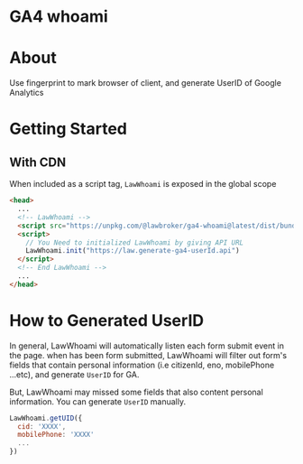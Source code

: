 # GA4 whoami

# About
Use fingerprint to mark browser of client, and generate UserID of Google Analytics
# Getting Started

## With CDN
When included as a script tag, `LawWhoami` is exposed in the global scope

```html
<head>
  ...
  <!-- LawWhoami -->
  <script src="https://unpkg.com/@lawbroker/ga4-whoami@latest/dist/bundle.js"/> 
  <script>
    // You Need to initialized LawWhoami by giving API URL
    LawWhoami.init("https://law.generate-ga4-userId.api")
  </script>
  <!-- End LawWhoami -->
  ...
</head>
```

# How to Generated UserID

In general, LawWhoami will automatically listen each form submit event in the page. when has been form submitted, LawWhoami will filter out form's fields that contain personal information (i.e citizenId, eno, mobilePhone ...etc), and generate `UserID` for GA.

But, LawWhoami may missed some fields that also content personal information. You can generate `UserID` manually.

```javascript
LawWhoami.getUID({
  cid: 'XXXX',
  mobilePhone: 'XXXX'
  ...
})
```



